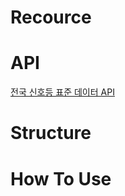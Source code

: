 # Recource

# API
[전국 신호등 표준 데이터 API](https://www.data.go.kr/tcs/dss/selectApiDataDetailView.do?publicDataPk=15028198)

# Structure

# How To Use
